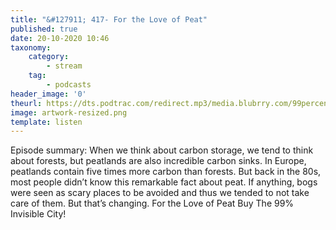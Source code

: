 ```yaml
---
title: "&#127911; 417- For the Love of Peat"
published: true
date: 20-10-2020 10:46
taxonomy:
    category:
        - stream
    tag:
        - podcasts
header_image: '0'
theurl: https://dts.podtrac.com/redirect.mp3/media.blubrry.com/99percentinvisible/dovetail.prxu.org/96/8dee9e56-7c6c-4246-85c5-37ddd33bf233/417_For_the_Love_of_Peat_pt01.mp3
image: artwork-resized.png
template: listen
--- 
```

Episode summary: When we think about carbon storage, we tend to think about forests, but peatlands are also incredible carbon sinks. In Europe, peatlands contain five times more carbon than forests. But back in the 80s, most people didn’t know this remarkable fact about peat. If anything, bogs were seen as scary places to be avoided and thus we tended to not take care of them. But that’s changing. For the Love of Peat Buy The 99% Invisible City!
